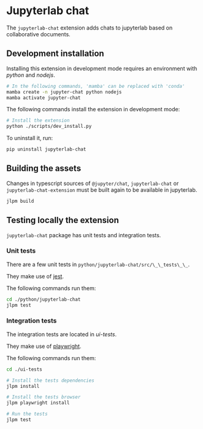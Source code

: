 # Jupyterlab chat

The `jupyterlab-chat` extension adds chats to jupyterlab based on collaborative documents.

## Development installation

Installing this extension in development mode requires an environment with _python_ and
_nodejs_.

```bash
# In the following commands, 'mamba' can be replaced with 'conda'
mamba create -n jupyter-chat python nodejs
mamba activate jupyter-chat
```

The following commands install the extension in development mode:

```bash
# Install the extension
python ./scripts/dev_install.py
```

To uninstall it, run:

```bash
pip uninstall jupyterlab-chat
```

## Building the assets

Changes in typescript sources of `@jupyter/chat`, `jupyterlab-chat` or
`jupyterlab-chat-extension` must be built again to be available in jupyterlab.

```bash
jlpm build
```

## Testing locally the extension

`jupyterlab-chat` package has unit tests and integration tests.

### Unit tests

There are a few unit tests in `python/jupyterlab-chat/src/\_\_tests\_\_`.

They make use of [jest](https://jestjs.io/).

The following commands run them:

```bash
cd ./python/jupyterlab-chat
jlpm test
```

### Integration tests

The integration tests are located in _ui-tests_.

They make use of [playwright](https://playwright.dev/).

The following commands run them:

```bash
cd ./ui-tests

# Install the tests dependencies
jlpm install

# Install the tests browser
jlpm playwright install

# Run the tests
jlpm test
```
